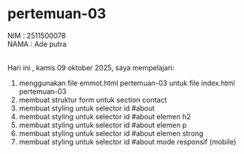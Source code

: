 # pertemuan-03

NIM : 2511500078<br>
NAMA : Ade putra<br><br>

Hari ini , kamis 09 oktober 2025, saya mempelajari:
<ol>
  <li>menggunakan file emmot.html pertemuan-03 untuk file index.html pertemuan-03</li>
  <li>membuat struktur form untuk section contact</li>
  <li>membuat styling untuk selector id #about</li>
  <li>membuat styling untuk selector id #about elemen h2</li>
  <li>membuat styling untuk selector id #about elemen p</li>
  <li>membuat styling untuk selector id #about elemen strong</li>
  <li>membuat styling untuk selector id #about mode responsif (mobile)</li>
</ol>